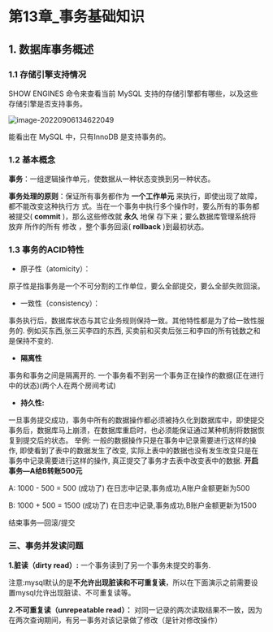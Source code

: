# 第13章_事务基础知识

## 1. 数据库事务概述

### 1.1 存储引擎支持情况

SHOW ENGINES 命令来查看当前 MySQL 支持的存储引擎都有哪些，以及这些存储引擎是否支持事务。

![image-20220906134622049](C:\Users\Yilin.Yang\AppData\Roaming\Typora\typora-user-images\image-20220906134622049.png)

能看出在 MySQL 中，只有InnoDB 是支持事务的。

### 1.2 基本概念

**事务**：一组逻辑操作单元，使数据从一种状态变换到另一种状态。

**事务处理的原则**：保证所有事务都作为 **一个工作单元** 来执行，即使出现了故障，都不能改变这种执行方 式。当在一个事务中执行多个操作时，要么所有的事务都被提交( **commit** )，那么这些修改就 **永久** 地保 存下来；要么数据库管理系统将 放弃 所作的所有 修改 ，整个事务回滚( **rollback** )到最初状态。

### 1.3 事务的ACID特性

- 原子性（atomicity）：

原子性是指事务是一个不可分割的工作单位，要么全部提交，要么全部失败回滚。

- 一致性（consistency）：

事务执行后，数据库状态与其它业务规则保持一致。其他特性都是为了给一致性服务的. 例如买东西,张三买李四的东西, 买卖前和买卖后张三和李四的所有钱数之和是保持不变的.

- **隔离性**

 事务和事务之间是隔离开的. 一个事务看不到另一个事务正在操作的数据(正在进行中的状态)(两个人在两个房间考试)

- **持久性:**

一旦事务提交成功，事务中所有的数据操作都必须被持久化到数据库中，即使提交事务后，数据库马上崩溃，在数据库重启时，也必须能保证通过某种机制将数据恢复到提交后的状态。 举例: 一般的数据操作只是在事务中记录需要进行这样的操作, 即使看到了表中的数据发生了改变, 实际上表中的数据也没有发生改变只是在事务中记录需要进行这样的操作, 真正提交了事务才去表中改变表中的数据.
**开启事务—A给B转账500元**

A: 1000 - 500 = 500 (成功了) 在日志中记录,事务成功,A账户金额更新为500

B: 1000 + 500 = 1500 (成功了) 在日志中记录,事务成功,B账户金额更新为1500

结束事务—回滚/提交

### 三、事务并发读问题

**1.脏读（dirty read）:** 一个事务读到了另一个事务未提交的事务.

注意:mysql默认的是**不允许出现脏读和不可重复读**，所以在下面演示之前需要设置mysql允许出现脏读、不可重复读等。

**2.不可重复读（unrepeatable read）：** 对同一记录的两次读取结果不一致，因为在两次查询期间，有另一事务对该记录做了修改（是针对修改操作）
